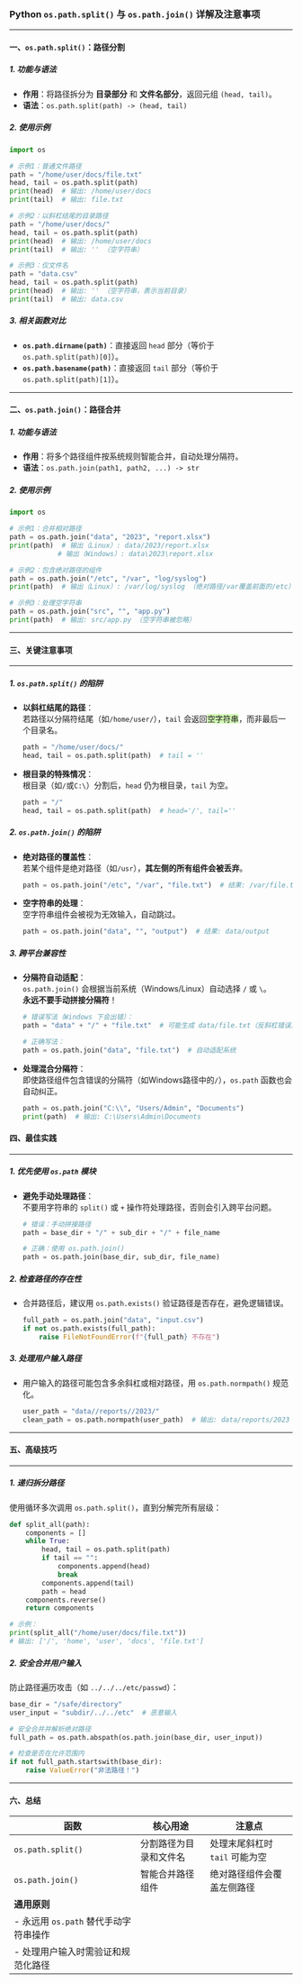 ### **Python `os.path.split()` 与 `os.path.join()` 详解及注意事项**

---

#### **一、`os.path.split()`：路径分割**

##### **1. 功能与语法**
- **作用**：将路径拆分为 **目录部分** 和 **文件名部分**，返回元组 `(head, tail)`。  
- **语法**：`os.path.split(path) -> (head, tail)`

##### **2. 使用示例**
```python
import os

# 示例1：普通文件路径
path = "/home/user/docs/file.txt"
head, tail = os.path.split(path)
print(head)  # 输出: /home/user/docs
print(tail)  # 输出: file.txt

# 示例2：以斜杠结尾的目录路径
path = "/home/user/docs/"
head, tail = os.path.split(path)
print(head)  # 输出: /home/user/docs
print(tail)  # 输出: '' （空字符串）

# 示例3：仅文件名
path = "data.csv"
head, tail = os.path.split(path)
print(head)  # 输出: '' （空字符串，表示当前目录）
print(tail)  # 输出: data.csv
```


##### **3. 相关函数对比**
- **`os.path.dirname(path)`**：直接返回 `head` 部分（等价于 `os.path.split(path)[0]`）。  
- **`os.path.basename(path)`**：直接返回 `tail` 部分（等价于 `os.path.split(path)[1]`）。  

---

#### **二、`os.path.join()`：路径合并**

##### **1. 功能与语法**
- **作用**：将多个路径组件按系统规则智能合并，自动处理分隔符。  
- **语法**：`os.path.join(path1, path2, ...) -> str`

##### **2. 使用示例**
```python
import os

# 示例1：合并相对路径
path = os.path.join("data", "2023", "report.xlsx")
print(path)  # 输出（Linux）: data/2023/report.xlsx
            # 输出（Windows）: data\2023\report.xlsx

# 示例2：包含绝对路径的组件
path = os.path.join("/etc", "/var", "log/syslog")
print(path)  # 输出（Linux）: /var/log/syslog （绝对路径/var覆盖前面的/etc）

# 示例3：处理空字符串
path = os.path.join("src", "", "app.py")
print(path)  # 输出: src/app.py （空字符串被忽略）
```


---

#### **三、关键注意事项**

---

##### **1. `os.path.split()` 的陷阱**
- **以斜杠结尾的路径**：  
  若路径以分隔符结尾（如`/home/user/`），`tail` 会返回<span style="background:#d3f8b6">空字符串</span>，而非最后一个目录名。  
  ```python
  path = "/home/user/docs/"
  head, tail = os.path.split(path)  # tail = ''
  ```


- **根目录的特殊情况**：  
  根目录（如`/`或`C:\`）分割后，`head` 仍为根目录，`tail` 为空。  
  ```python
  path = "/"
  head, tail = os.path.split(path)  # head='/', tail=''
  ```


##### **2. `os.path.join()` 的陷阱**
- **绝对路径的覆盖性**：  
  若某个组件是绝对路径（如`/usr`），**其左侧的所有组件会被丢弃**。  
  ```python
  path = os.path.join("/etc", "/var", "file.txt")  # 结果: /var/file.txt
  ```


- **空字符串的处理**：  
  空字符串组件会被视为无效输入，自动跳过。  
  ```python
  path = os.path.join("data", "", "output")  # 结果: data/output
  ```


##### **3. 跨平台兼容性**
- **分隔符自动适配**：  
  `os.path.join()` 会根据当前系统（Windows/Linux）自动选择 `/` 或 `\`。  
  **永远不要手动拼接分隔符**！  
  ```python
  # 错误写法（Windows 下会出错）：
  path = "data" + "/" + "file.txt"  # 可能生成 data/file.txt（反斜杠错误）

  # 正确写法：
  path = os.path.join("data", "file.txt")  # 自动适配系统
  ```


- **处理混合分隔符**：  
  即使路径组件包含错误的分隔符（如Windows路径中的`/`），`os.path` 函数也会自动纠正。  
  ```python
  path = os.path.join("C:\\", "Users/Admin", "Documents")
  print(path)  # 输出: C:\Users\Admin\Documents
  ```
#### **四、最佳实践**

---

##### **1. 优先使用 `os.path` 模块**
- **避免手动处理路径**：  
  不要用字符串的 `split()` 或 `+` 操作符处理路径，否则会引入跨平台问题。  
  ```python
  # 错误：手动拼接路径
  path = base_dir + "/" + sub_dir + "/" + file_name

  # 正确：使用 os.path.join()
  path = os.path.join(base_dir, sub_dir, file_name)
  ```


##### **2. 检查路径的存在性**
- 合并路径后，建议用 `os.path.exists()` 验证路径是否存在，避免逻辑错误。  
  ```python
  full_path = os.path.join("data", "input.csv")
  if not os.path.exists(full_path):
      raise FileNotFoundError(f"{full_path} 不存在")
  ```


##### **3. 处理用户输入路径**
- 用户输入的路径可能包含多余斜杠或相对路径，用 `os.path.normpath()` 规范化。  
  ```python
  user_path = "data//reports//2023/"
  clean_path = os.path.normpath(user_path)  # 输出: data/reports/2023
  ```


---

#### **五、高级技巧**

---

##### **1. 递归拆分路径**
使用循环多次调用 `os.path.split()`，直到分解完所有层级：  
```python
def split_all(path):
    components = []
    while True:
        head, tail = os.path.split(path)
        if tail == "":
            components.append(head)
            break
        components.append(tail)
        path = head
    components.reverse()
    return components

# 示例：
print(split_all("/home/user/docs/file.txt"))  
# 输出: ['/', 'home', 'user', 'docs', 'file.txt']
```


##### **2. 安全合并用户输入**
防止路径遍历攻击（如 `../../../etc/passwd`）：  
```python
base_dir = "/safe/directory"
user_input = "subdir/../../etc"  # 恶意输入

# 安全合并并解析绝对路径
full_path = os.path.abspath(os.path.join(base_dir, user_input))

# 检查是否在允许范围内
if not full_path.startswith(base_dir):
    raise ValueError("非法路径！")
```


---

#### **六、总结**

| **函数**           | **核心用途**                | **注意点**                          |
|---------------------|----------------------------|-----------------------------------|
| `os.path.split()`   | 分割路径为目录和文件名       | 处理末尾斜杠时 `tail` 可能为空      |
| `os.path.join()`    | 智能合并路径组件             | 绝对路径组件会覆盖左侧路径          |
| **通用原则**        |                            |                                   |
| - 永远用 `os.path` 替代手动字符串操作 |                            |                                   |
| - 处理用户输入时需验证和规范化路径   |                            |                                   |